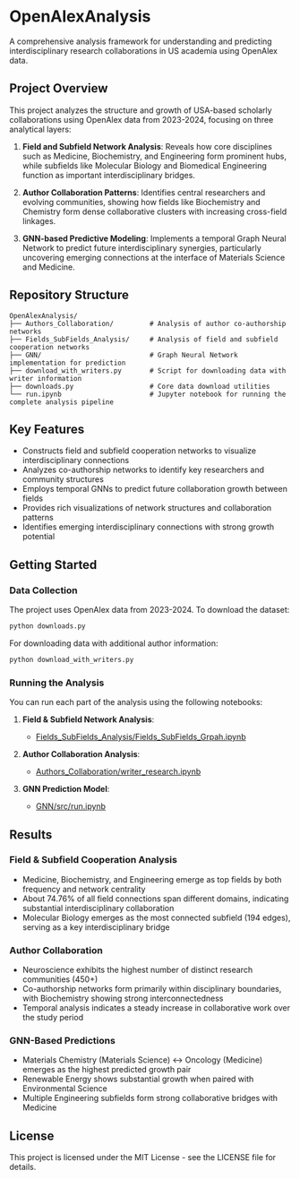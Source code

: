 # OpenAlexAnalysis

A comprehensive analysis framework for understanding and predicting interdisciplinary research collaborations in US academia using OpenAlex data.

## Project Overview

This project analyzes the structure and growth of USA-based scholarly collaborations using OpenAlex data from 2023-2024, focusing on three analytical layers:

1. **Field and Subfield Network Analysis**: Reveals how core disciplines such as Medicine, Biochemistry, and Engineering form prominent hubs, while subfields like Molecular Biology and Biomedical Engineering function as important interdisciplinary bridges.

2. **Author Collaboration Patterns**: Identifies central researchers and evolving communities, showing how fields like Biochemistry and Chemistry form dense collaborative clusters with increasing cross-field linkages.

3. **GNN-based Predictive Modeling**: Implements a temporal Graph Neural Network to predict future interdisciplinary synergies, particularly uncovering emerging connections at the interface of Materials Science and Medicine.

## Repository Structure

```
OpenAlexAnalysis/
├── Authors_Collaboration/         # Analysis of author co-authorship networks
├── Fields_SubFields_Analysis/     # Analysis of field and subfield cooperation networks
├── GNN/                           # Graph Neural Network implementation for prediction
├── download_with_writers.py       # Script for downloading data with writer information
├── downloads.py                   # Core data download utilities
└── run.ipynb                      # Jupyter notebook for running the complete analysis pipeline
```

## Key Features

- Constructs field and subfield cooperation networks to visualize interdisciplinary connections
- Analyzes co-authorship networks to identify key researchers and community structures
- Employs temporal GNNs to predict future collaboration growth between fields
- Provides rich visualizations of network structures and collaboration patterns
- Identifies emerging interdisciplinary connections with strong growth potential

## Getting Started

### Data Collection

The project uses OpenAlex data from 2023-2024. To download the dataset:

```bash
python downloads.py
```

For downloading data with additional author information:

```bash
python download_with_writers.py
```

### Running the Analysis

You can run each part of the analysis using the following notebooks:

1. **Field & Subfield Network Analysis**: 
   - [Fields_SubFields_Analysis/Fields_SubFields_Grpah.ipynb](Fields_SubFields_Analysis/Fields_SubFields_Grpah.ipynb)

2. **Author Collaboration Analysis**: 
   - [Authors_Collaboration/writer_research.ipynb](Authors_Collaboration/writer_research.ipynb)

3. **GNN Prediction Model**: 
   - [GNN/src/run.ipynb](GNN/src/run.ipynb)

## Results

### Field & Subfield Cooperation Analysis

- Medicine, Biochemistry, and Engineering emerge as top fields by both frequency and network centrality
- About 74.76% of all field connections span different domains, indicating substantial interdisciplinary collaboration
- Molecular Biology emerges as the most connected subfield (194 edges), serving as a key interdisciplinary bridge

### Author Collaboration

- Neuroscience exhibits the highest number of distinct research communities (450+)
- Co-authorship networks form primarily within disciplinary boundaries, with Biochemistry showing strong interconnectedness
- Temporal analysis indicates a steady increase in collaborative work over the study period

### GNN-Based Predictions

- Materials Chemistry (Materials Science) ↔ Oncology (Medicine) emerges as the highest predicted growth pair
- Renewable Energy shows substantial growth when paired with Environmental Science
- Multiple Engineering subfields form strong collaborative bridges with Medicine

## License

This project is licensed under the MIT License - see the LICENSE file for details.
